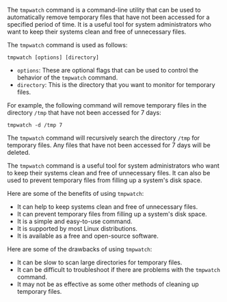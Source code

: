 The `tmpwatch` command is a command-line utility that can be used to automatically remove temporary files that have not been accessed for a specified period of time. It is a useful tool for system administrators who want to keep their systems clean and free of unnecessary files.

The `tmpwatch` command is used as follows:

```
tmpwatch [options] [directory]
```

* `options`: These are optional flags that can be used to control the behavior of the `tmpwatch` command.
* `directory`: This is the directory that you want to monitor for temporary files.

For example, the following command will remove temporary files in the directory `/tmp` that have not been accessed for 7 days:

```
tmpwatch -d /tmp 7
```

The `tmpwatch` command will recursively search the directory `/tmp` for temporary files. Any files that have not been accessed for 7 days will be deleted.

The `tmpwatch` command is a useful tool for system administrators who want to keep their systems clean and free of unnecessary files. It can also be used to prevent temporary files from filling up a system's disk space.

Here are some of the benefits of using `tmpwatch`:

* It can help to keep systems clean and free of unnecessary files.
* It can prevent temporary files from filling up a system's disk space.
* It is a simple and easy-to-use command.
* It is supported by most Linux distributions.
* It is available as a free and open-source software.

Here are some of the drawbacks of using `tmpwatch`:

* It can be slow to scan large directories for temporary files.
* It can be difficult to troubleshoot if there are problems with the `tmpwatch` command.
* It may not be as effective as some other methods of cleaning up temporary files.
